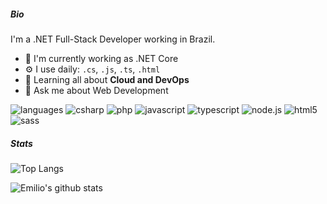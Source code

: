 ##### Bio

I'm a .NET Full-Stack Developer working in Brazil.

- 🏢 I'm currently working as .NET Core
- ⚙️ I use daily: `.cs`, `.js`, `.ts`, `.html`
- 🌱 Learning all about **Cloud and DevOps**
- 💬 Ask me about Web Development

![languages](https://img.shields.io/static/v1?label=&message=Languages:&color=555&style=flat-square)
![csharp](https://img.shields.io/static/v1?logo=csharp&label=&message=csharp&color=111&logoColor=AAA&style=flat-square&link=)
![php](https://img.shields.io/static/v1?logo=php&label=&message=php&color=111&logoColor=AAA&style=flat-square&link=)
![javascript](https://img.shields.io/static/v1?logo=javascript&label=&message=javascript&color=111&logoColor=AAA&style=flat-square&link=)
![typescript](https://img.shields.io/static/v1?logo=typescript&label=&message=typescript&color=111&logoColor=AAA&style=flat-square)
![node.js](https://img.shields.io/static/v1?logo=node.js&label=&message=node.js&color=111&logoColor=AAA&style=flat-square)
![html5](https://img.shields.io/static/v1?logo=html5&label=&message=html5&color=111&logoColor=AAA&style=flat-square)
![sass](https://img.shields.io/static/v1?logo=sass&label=&message=sass&color=111&logoColor=AAA&style=flat-square)

##### Stats

![Top Langs](https://github-readme-stats.vercel.app/api/top-langs/?username=emilioap&layout=compact&theme=dark)

![Emilio's github stats](https://github-readme-stats.vercel.app/api?username=emilioap&show_icons=true&count_private=true&theme=dark)
